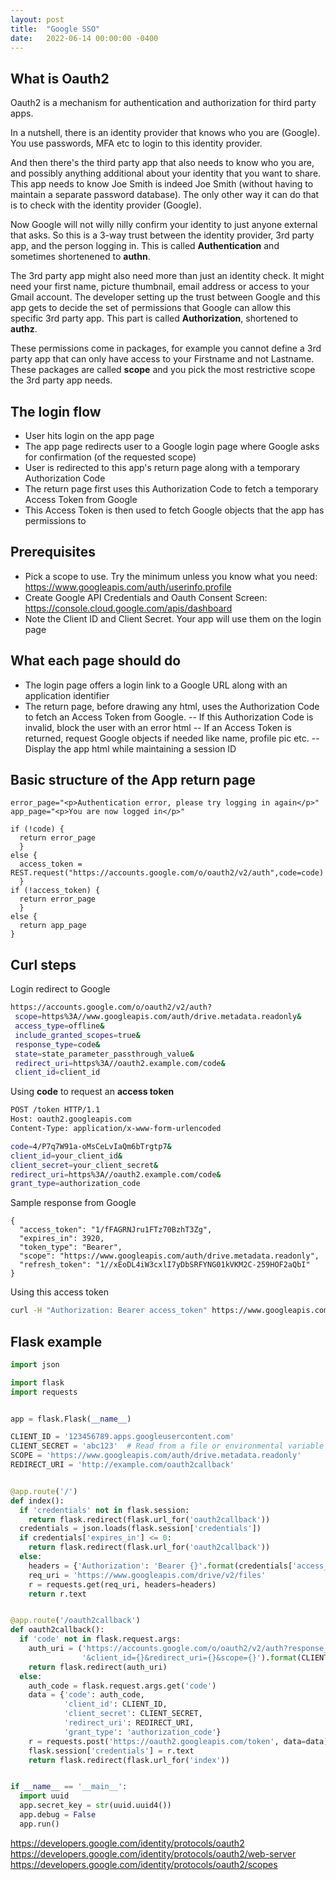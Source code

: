 ```yaml
---
layout: post
title:  "Google SSO"
date:   2022-06-14 00:00:00 -0400
---
```

## What is Oauth2

Oauth2 is a mechanism for authentication and authorization for third party apps.

In a nutshell, there is an identity provider that knows who you are (Google). You use passwords, MFA etc to login to this identity provider.

And then there's the third party app that also needs to know who you are, and possibly anything additional about your identity that you want to share. This app needs to know Joe Smith is indeed Joe Smith (without having to maintain a separate password database). The only other way it can do that is to check with the identity provider (Google).

Now Google will not willy nilly confirm your identity to just anyone external that asks. So this is a 3-way trust between the identity provider, 3rd party app, and the person logging in. This is called **Authentication** and sometimes shortenened to **authn**.

The 3rd party app might also need more than just an identity check. It might need your first name, picture thumbnail, email address or access to your Gmail account. The developer setting up the trust between Google and this app gets to decide the set of permissions that Google can allow this specific 3rd party app. This part is called **Authorization**, shortened to **authz**.

These permissions come in packages, for example you cannot define a 3rd party app that can only have access to your Firstname and not Lastname. These packages are called **scope** and you pick the most restrictive scope the 3rd party app needs. 


## The login flow

- User hits login on the app page
- The app page redirects user to a Google login page where Google asks for confirmation (of the requested scope)
- User is redirected to this app's return page along with a temporary Authorization Code
- The return page first uses this Authorization Code to fetch a temporary Access Token from Google
- This Access Token is then used to fetch Google objects that the app has permissions to


## Prerequisites

- Pick a scope to use. Try the minimum unless you know what you need: https://www.googleapis.com/auth/userinfo.profile
- Create Google API Credentials and Oauth Consent Screen: https://console.cloud.google.com/apis/dashboard
- Note the Client ID and Client Secret. Your app will use them on the login page


## What each page should do

- The login page offers a login link to a Google URL along with an application identifier
- The return page, before drawing any html, uses the Authorization Code to fetch an Access Token from Google.
-- If this Authorization Code is invalid, block the user with an error html
-- If an Access Token is returned, request Google objects if needed like name, profile pic etc.
-- Display the app html while maintaining a session ID


## Basic structure of the App return page

```
error_page="<p>Authentication error, please try logging in again</p>"
app_page="<p>You are now logged in</p>"

if (!code) {
  return error_page
  }
else {
  access_token = REST.request("https://accounts.google.com/o/oauth2/v2/auth",code=code)
  }
if (!access_token) {
  return error_page
  }
else {
  return app_page
}
```

## Curl steps

Login redirect to Google
```bash
https://accounts.google.com/o/oauth2/v2/auth?
 scope=https%3A//www.googleapis.com/auth/drive.metadata.readonly&
 access_type=offline&
 include_granted_scopes=true&
 response_type=code&
 state=state_parameter_passthrough_value&
 redirect_uri=https%3A//oauth2.example.com/code&
 client_id=client_id
```

Using **code** to request an **access token**
```bash
POST /token HTTP/1.1
Host: oauth2.googleapis.com
Content-Type: application/x-www-form-urlencoded

code=4/P7q7W91a-oMsCeLvIaQm6bTrgtp7&
client_id=your_client_id&
client_secret=your_client_secret&
redirect_uri=https%3A//oauth2.example.com/code&
grant_type=authorization_code
```

Sample response from Google
```
{
  "access_token": "1/fFAGRNJru1FTz70BzhT3Zg",
  "expires_in": 3920,
  "token_type": "Bearer",
  "scope": "https://www.googleapis.com/auth/drive.metadata.readonly",
  "refresh_token": "1//xEoDL4iW3cxlI7yDbSRFYNG01kVKM2C-259HOF2aQbI"
}
```

Using this access token
```bash
curl -H "Authorization: Bearer access_token" https://www.googleapis.com/drive/v2/files
```


## Flask example

```python
import json

import flask
import requests


app = flask.Flask(__name__)

CLIENT_ID = '123456789.apps.googleusercontent.com'
CLIENT_SECRET = 'abc123'  # Read from a file or environmental variable in a real app
SCOPE = 'https://www.googleapis.com/auth/drive.metadata.readonly'
REDIRECT_URI = 'http://example.com/oauth2callback'


@app.route('/')
def index():
  if 'credentials' not in flask.session:
    return flask.redirect(flask.url_for('oauth2callback'))
  credentials = json.loads(flask.session['credentials'])
  if credentials['expires_in'] <= 0:
    return flask.redirect(flask.url_for('oauth2callback'))
  else:
    headers = {'Authorization': 'Bearer {}'.format(credentials['access_token'])}
    req_uri = 'https://www.googleapis.com/drive/v2/files'
    r = requests.get(req_uri, headers=headers)
    return r.text


@app.route('/oauth2callback')
def oauth2callback():
  if 'code' not in flask.request.args:
    auth_uri = ('https://accounts.google.com/o/oauth2/v2/auth?response_type=code'
                '&client_id={}&redirect_uri={}&scope={}').format(CLIENT_ID, REDIRECT_URI, SCOPE)
    return flask.redirect(auth_uri)
  else:
    auth_code = flask.request.args.get('code')
    data = {'code': auth_code,
            'client_id': CLIENT_ID,
            'client_secret': CLIENT_SECRET,
            'redirect_uri': REDIRECT_URI,
            'grant_type': 'authorization_code'}
    r = requests.post('https://oauth2.googleapis.com/token', data=data)
    flask.session['credentials'] = r.text
    return flask.redirect(flask.url_for('index'))


if __name__ == '__main__':
  import uuid
  app.secret_key = str(uuid.uuid4())
  app.debug = False
  app.run()
```



<https://developers.google.com/identity/protocols/oauth2>
<https://developers.google.com/identity/protocols/oauth2/web-server>
<https://developers.google.com/identity/protocols/oauth2/scopes>





